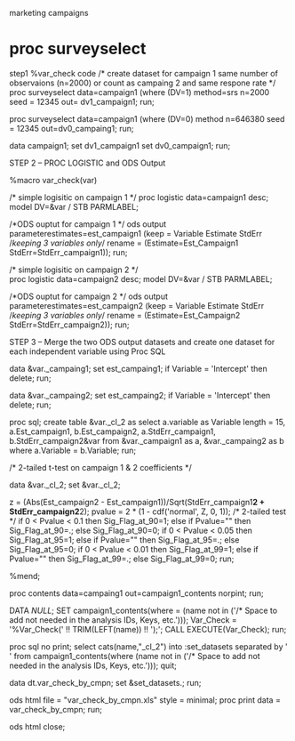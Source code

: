 marketing campaigns

proc surveyselect
==========

step1 %var_check code
/* create dataset for campaign 1 same number of observaions (n=2000) or count as campaing 2 and same respone rate */
proc surveyselect data=campaign1 (where (DV=1) method=srs n=2000
seed = 12345 out= dv1_campaign1; 
run;

proc surveyselect data=campaign1 (where (DV=0) method n=646380
seed = 12345 out=dv0_campaing1;
run;

data campaign1;
   set dv1_campaign1
   set dv0_campaign1;
run;


STEP 2 – PROC LOGISTIC and ODS Output

%macro var_check(var)

/* simple logisitic on campaign 1 */
proc logistic data=campaign1 desc;
model DV=&var / STB PARMLABEL;

/*ODS ouptut for campaign 1 */
ods output parameterestimates=est_campaign1 (keep = Variable Estimate StdErr  /*keeping 3 variables only*/
                                            rename = (Estimate=Est_Campaign1 StdErr=StdErr_campaign1));
run;


/* simple logisitic on campaign 2 */                                       
proc logistic data=campaign2 desc;
model DV=&var / STB PARMLABEL;

/*ODS ouptut for campaign 2 */
ods output parameterestimates=est_campaign2 (keep = Variable Estimate StdErr  /*keeping 3 variables only*/
                                            rename = (Estimate=Est_Campaign2 StdErr=StdErr_campaign2));
run;


STEP 3 – Merge the two ODS output datasets and create one dataset for each independent variable using Proc SQL

data &var._campaing1;
   set est_campaing1;
   if Variable = 'Intercept' then delete;
run;

data &var._campaing2;
   set est_campaing2;
   if Variable = 'Intercept' then delete;
run;


proc sql;
   create table &var._cl_2 as
   select a.variable as Variable length = 15, a.Est_campaign1, b.Est_campaign2, a.StdErr_campaign1,   b.StdErr_campaign2&var
   from &var._campaign1 as a,
        &var._campaing2 as b
  where a.Variable = b.Variable;
run;


/* 2-tailed t-test on campaign 1 & 2 coefficients */

data &var._cl_2;
 set &var._cl_2;
 
 z = (Abs(Est_campaign2 - Est_campaign1))/Sqrt(StdErr_campaign1**2 + StdErr_campaign2**2);
 pvalue = 2 * (1 - cdf('normal', Z, 0, 1)); /* 2-tailed test */
 if 0 < Pvalue < 0.1 then Sig_Flag_at_90=1; else if Pvalue="" then Sig_Flag_at_90=.; else Sig_Flag_at_90=0;
 if 0 < Pvalue < 0.05 then Sig_Flag_at_95=1; else if Pvalue="" then Sig_Flag_at_95=.; else Sig_Flag_at_95=0;
 if 0 < Pvalue < 0.01 then Sig_Flag_at_99=1; else if Pvalue="" then Sig_Flag_at_99=.; else Sig_Flag_at_99=0;
run;

%mend;

proc contents data=campaing1 out=campaign1_contents norpint; run;

DATA _NULL_;
   SET campaign1_contents(where = (name not in
   ('/* Space to add not needed in the analysis IDs, Keys, etc.')));
   Var_Check = '%Var_Check(' !! TRIM(LEFT(name))  !!  ');';
   CALL EXECUTE(Var_Check);
run;

proc sql no print;
   select cats(name,"_cl_2")
          into :set_datasets 
          separated by ' '
          from campaign1_contents(where (name not in 
          ('/* Space to add not needed in the analysis IDs, Keys, etc.')));
quit;


data dt.var_check_by_cmpn;
   set &set_datasets.;
run;

ods html file = "var_check_by_cmpn.xls" style = minimal;
proc print data = var_check_by_cmpn; 
run;

ods html close;













   
   
   
   
   
   
   
   
   























   
   
   
   
   
   
   
   
   
   
   
   
   














